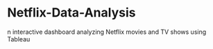 # Netflix-Data-Analysis
n interactive dashboard analyzing Netflix movies and TV shows using Tableau
